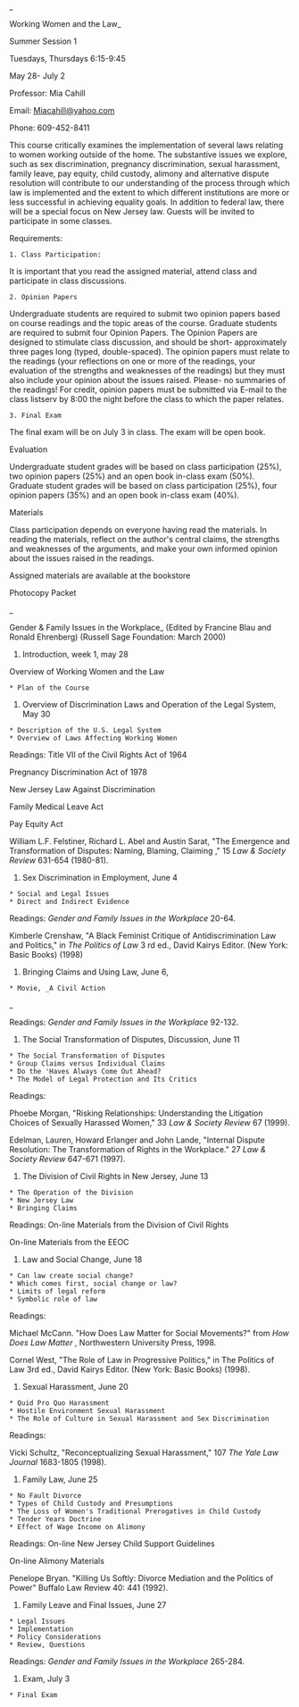 _

Working Women and the Law_

Summer Session 1

Tuesdays, Thursdays 6:15-9:45

May 28- July 2

Professor: Mia Cahill

Email: [Miacahill@yahoo.com](mailto:Miacahill@yahoo.com)

Phone: 609-452-8411

This course critically examines the implementation of several laws relating to
women working outside of the home. The substantive issues we explore, such as
sex discrimination, pregnancy discrimination, sexual harassment, family leave,
pay equity, child custody, alimony and alternative dispute resolution will
contribute to our understanding of the process through which law is
implemented and the extent to which different institutions are more or less
successful in achieving equality goals. In addition to federal law, there will
be a special focus on New Jersey law. Guests will be invited to participate in
some classes.

Requirements:

    1. Class Participation:

It is important that you read the assigned material, attend class and
participate in class discussions.

    2. Opinion Papers

Undergraduate students are required to submit two opinion papers based on
course readings and the topic areas of the course. Graduate students are
required to submit four Opinion Papers. The Opinion Papers are designed to
stimulate class discussion, and should be short- approximately three pages
long (typed, double-spaced). The opinion papers must relate to the readings
(your reflections on one or more of the readings, your evaluation of the
strengths and weaknesses of the readings) but they must also include your
opinion about the issues raised. Please- no summaries of the readings! For
credit, opinion papers must be submitted via E-mail to the class listserv by
8:00 the night before the class to which the paper relates.

    3. Final Exam

The final exam will be on July 3 in class. The exam will be open book.



Evaluation

Undergraduate student grades will be based on class participation (25%), two
opinion papers (25%) and an open book in-class exam (50%). Graduate student
grades will be based on class participation (25%), four opinion papers (35%)
and an open book in-class exam (40%).



Materials

Class participation depends on everyone having read the materials. In reading
the materials, reflect on the author's central claims, the strengths and
weaknesses of the arguments, and make your own informed opinion about the
issues raised in the readings.

Assigned materials are available at the bookstore

Photocopy Packet

_

Gender & Family Issues in the Workplace_ (Edited by Francine Blau and Ronald
Ehrenberg) (Russell Sage Foundation: March 2000)

  1. Introduction, week 1, may 28

Overview of Working Women and the Law

    * Plan of the Course



  1. Overview of Discrimination Laws and Operation of the Legal System, May 30

    * Description of the U.S. Legal System
    * Overview of Laws Affecting Working Women

Readings:  Title VII of the Civil Rights Act of 1964

Pregnancy Discrimination Act of 1978

New Jersey Law Against Discrimination

Family Medical Leave Act

Pay Equity Act

William L.F. Felstiner, Richard L. Abel and Austin Sarat, "The Emergence and
Transformation of Disputes: Naming, Blaming, Claiming ," 15 _Law & Society
Review_ 631-654 (1980-81).

  1. Sex Discrimination in Employment, June 4

    * Social and Legal Issues 
    * Direct and Indirect Evidence

Readings: _Gender and Family Issues in the Workplace_ 20-64.

Kimberle Crenshaw, "A Black Feminist Critique of Antidiscrimination Law and
Politics," in _The Politics of Law_ 3 rd ed., David Kairys Editor. (New York:
Basic Books) (1998)



  1. Bringing Claims and Using Law, June 6, 

    * Movie, _A Civil Action

_

Readings: _Gender and Family Issues in the Workplace_ 92-132.

  1. The Social Transformation of Disputes, Discussion, June 11

    * The Social Transformation of Disputes
    * Group Claims versus Individual Claims
    * Do the 'Haves Always Come Out Ahead?
    * The Model of Legal Protection and Its Critics

Readings:

Phoebe Morgan, "Risking Relationships: Understanding the Litigation Choices of
Sexually Harassed Women," 33 _Law & Society Review_ 67 (1999).

Edelman, Lauren, Howard Erlanger and John Lande, "Internal Dispute Resolution:
The Transformation of Rights in the Workplace." 27 _Law & Society Review_
647-671 (1997).

  1. The Division of Civil Rights in New Jersey, June 13

    * The Operation of the Division
    * New Jersey Law
    * Bringing Claims

Readings:  On-line Materials from the Division of Civil Rights

On-line Materials from the EEOC



  1. Law and Social Change, June 18

    * Can law create social change?
    * Which comes first, social change or law?
    * Limits of legal reform
    * Symbolic role of law

Readings:

Michael McCann. "How Does Law Matter for Social Movements?" from _How Does Law
Matter_ , Northwestern University Press, 1998.

Cornel West, "The Role of Law in Progressive Politics," in The Politics of Law
3rd ed., David Kairys Editor. (New York: Basic Books) (1998).

  1. Sexual Harassment, June 20

    * Quid Pro Quo Harassment
    * Hostile Environment Sexual Harassment
    * The Role of Culture in Sexual Harassment and Sex Discrimination

Readings:

Vicki Schultz, "Reconceptualizing Sexual Harassment," 107 _The Yale Law
Journal_ 1683-1805 (1998).

  1. Family Law, June 25

    * No Fault Divorce
    * Types of Child Custody and Presumptions
    * The Loss of Women's Traditional Prerogatives in Child Custody
    * Tender Years Doctrine
    * Effect of Wage Income on Alimony

Readings: On-line New Jersey Child Support Guidelines

On-line Alimony Materials

Penelope Bryan. "Killing Us Softly: Divorce Mediation and the Politics of
Power" Buffalo Law Review 40: 441 (1992).

  1. Family Leave and Final Issues, June 27

    * Legal Issues
    * Implementation
    * Policy Considerations
    * Review, Questions

Readings:  _Gender and Family Issues in the Workplace_ 265-284.

  1. Exam, July 3

    * Final Exam

